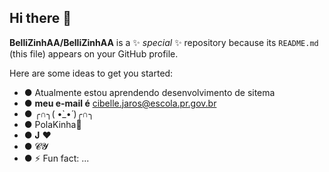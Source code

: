 ## Hi there 👋

**BelliZinhAA/BelliZinhAA** is a ✨ _special_ ✨ repository because its `README.md` (this file) appears on your GitHub profile.

Here are some ideas to get you started:

- ● Atualmente estou aprendendo desenvolvimento de sitema
- ● **meu e-mail é** cibelle.jaros@escola.pr.gov.br
- ● ╭∩╮( •̀_•́ )╭∩╮
- ● PolaKinha🫦 
- ● ‪‪𝐉 ❤︎‬
- ● 𝓒𝓨
- ● ⚡ Fun fact: ...

<!--

-->
